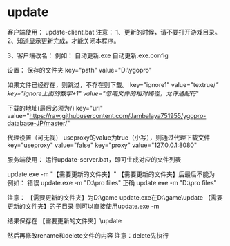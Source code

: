 update
======
客户端使用：
update-client.bat
注意：
1、更新的时候，请不要打开游戏目录。
2、知道显示更新完成，才能关闭本程序。

3、客户端改名：
例如：
自动更新.exe
自动更新.exe.config

设置：
保存的文件夹
key="path" value="D:\ygopro"

如果文件已经存在，则跳过，不存在则下载。
key="ignore1" value="textrue/*"
key="ignore上面的数字+1" value="忽略文件的相对路径，允许通配符*"

下载的地址(最后必须为/)
key="url" value="https://raw.githubusercontent.com/Jambalaya751955/ygopro-database-JP/master/"

代理设置（可无视）
useproxy的value为true（小写），则通过代理下载文件
key="useproxy" value="false"
key="proxy" value="127.0.0.1:8080"

服务端使用：
运行update-server.bat，即可生成对应的文件列表

update.exe -m "【需要更新的文件夹】"
【需要更新的文件夹】后最后不能为\
例如：
错误 update.exe -m "D:\pro files\"
正确 update.exe -m "D:\pro files"

注意：
【需要更新的文件夹】为D:\game
update.exe在D:\game\update	【需要更新的文件夹】的子目录
则可以直接使用update.exe -m


结果保存在 【需要更新的文件夹】\update

然后再修改rename和delete文件的内容
注意：delete先执行
